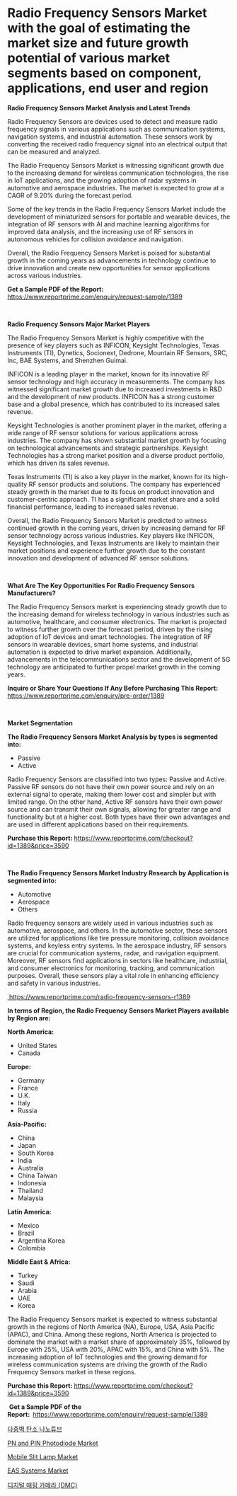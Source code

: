 <p><h1>Radio Frequency Sensors Market with the goal of estimating the market size and future growth potential of various market segments based on component, applications, end user and region</h1></p><p><strong>Radio Frequency Sensors Market Analysis and Latest Trends</strong></p>
<p><p>Radio Frequency Sensors are devices used to detect and measure radio frequency signals in various applications such as communication systems, navigation systems, and industrial automation. These sensors work by converting the received radio frequency signal into an electrical output that can be measured and analyzed.</p><p>The Radio Frequency Sensors Market is witnessing significant growth due to the increasing demand for wireless communication technologies, the rise in IoT applications, and the growing adoption of radar systems in automotive and aerospace industries. The market is expected to grow at a CAGR of 9.20% during the forecast period.</p><p>Some of the key trends in the Radio Frequency Sensors Market include the development of miniaturized sensors for portable and wearable devices, the integration of RF sensors with AI and machine learning algorithms for improved data analysis, and the increasing use of RF sensors in autonomous vehicles for collision avoidance and navigation.</p><p>Overall, the Radio Frequency Sensors Market is poised for substantial growth in the coming years as advancements in technology continue to drive innovation and create new opportunities for sensor applications across various industries.</p></p>
<p><strong>Get a Sample PDF of the Report:&nbsp;</strong> <a href="https://www.reportprime.com/enquiry/request-sample/1389">https://www.reportprime.com/enquiry/request-sample/1389</a></p>
<p>&nbsp;</p>
<p><strong>Radio Frequency Sensors Major Market Players</strong></p>
<p><p>The Radio Frequency Sensors Market is highly competitive with the presence of key players such as INFICON, Keysight Technologies, Texas Instruments (TI), Dynetics, Socionext, Dedrone, Mountain RF Sensors, SRC, Inc, BAE Systems, and Shenzhen Guimai.</p><p>INFICON is a leading player in the market, known for its innovative RF sensor technology and high accuracy in measurements. The company has witnessed significant market growth due to increased investments in R&D and the development of new products. INFICON has a strong customer base and a global presence, which has contributed to its increased sales revenue.</p><p>Keysight Technologies is another prominent player in the market, offering a wide range of RF sensor solutions for various applications across industries. The company has shown substantial market growth by focusing on technological advancements and strategic partnerships. Keysight Technologies has a strong market position and a diverse product portfolio, which has driven its sales revenue.</p><p>Texas Instruments (TI) is also a key player in the market, known for its high-quality RF sensor products and solutions. The company has experienced steady growth in the market due to its focus on product innovation and customer-centric approach. TI has a significant market share and a solid financial performance, leading to increased sales revenue.</p><p>Overall, the Radio Frequency Sensors Market is predicted to witness continued growth in the coming years, driven by increasing demand for RF sensor technology across various industries. Key players like INFICON, Keysight Technologies, and Texas Instruments are likely to maintain their market positions and experience further growth due to the constant innovation and development of advanced RF sensor solutions.</p></p>
<p>&nbsp;</p>
<p><strong>What Are The Key Opportunities For Radio Frequency Sensors Manufacturers?</strong></p>
<p><p>The Radio Frequency Sensors market is experiencing steady growth due to the increasing demand for wireless technology in various industries such as automotive, healthcare, and consumer electronics. The market is projected to witness further growth over the forecast period, driven by the rising adoption of IoT devices and smart technologies. The integration of RF sensors in wearable devices, smart home systems, and industrial automation is expected to drive market expansion. Additionally, advancements in the telecommunications sector and the development of 5G technology are anticipated to further propel market growth in the coming years.</p></p>
<p><strong>Inquire or Share Your Questions If Any Before Purchasing This Report:</strong> <a href="https://www.reportprime.com/enquiry/pre-order/1389">https://www.reportprime.com/enquiry/pre-order/1389</a></p>
<p>&nbsp;</p>
<p><strong>Market Segmentation</strong></p>
<p><strong>The Radio Frequency Sensors Market Analysis by types is segmented into:</strong></p>
<p><ul><li>Passive</li><li>Active</li></ul></p>
<p><p>Radio Frequency Sensors are classified into two types: Passive and Active. Passive RF sensors do not have their own power source and rely on an external signal to operate, making them lower cost and simpler but with limited range. On the other hand, Active RF sensors have their own power source and can transmit their own signals, allowing for greater range and functionality but at a higher cost. Both types have their own advantages and are used in different applications based on their requirements.</p></p>
<p><strong>Purchase this Report:&nbsp;</strong><a href="https://www.reportprime.com/checkout?id=1389&price=3590">https://www.reportprime.com/checkout?id=1389&price=3590</a></p>
<p>&nbsp;</p>
<p><strong>The Radio Frequency Sensors Market Industry Research by Application is segmented into:</strong></p>
<p><ul><li>Automotive</li><li>Aerospace</li><li>Others</li></ul></p>
<p><p>Radio frequency sensors are widely used in various industries such as automotive, aerospace, and others. In the automotive sector, these sensors are utilized for applications like tire pressure monitoring, collision avoidance systems, and keyless entry systems. In the aerospace industry, RF sensors are crucial for communication systems, radar, and navigation equipment. Moreover, RF sensors find applications in sectors like healthcare, industrial, and consumer electronics for monitoring, tracking, and communication purposes. Overall, these sensors play a vital role in enhancing efficiency and safety in various industries.</p></p>
<p><a href="https://www.reportprime.com/radio-frequency-sensors-r1389">&nbsp;https://www.reportprime.com/radio-frequency-sensors-r1389</a></p>
<p><strong>In terms of Region, the Radio Frequency Sensors Market Players available by Region are:</strong></p>
<p>
    <p> <strong> North America: </strong>
        <ul>
            <li>United States</li>
            <li>Canada</li>
        </ul>
        </p> 
    <p> <strong> Europe: </strong>
        <ul>
            <li>Germany</li>
            <li>France</li>
            <li>U.K.</li>
            <li>Italy</li>
            <li>Russia</li>
        </ul>
        </p> 
    <p> <strong> Asia-Pacific: </strong>
        <ul>
            <li>China</li>
            <li>Japan</li>
            <li>South Korea</li>
            <li>India</li>
            <li>Australia</li>
            <li>China Taiwan</li>
            <li>Indonesia</li>
            <li>Thailand</li>
            <li>Malaysia</li>
        </ul>
        </p> 
    <p> <strong> Latin America: </strong>
        <ul>
            <li>Mexico</li>
            <li>Brazil</li>
            <li>Argentina Korea</li>
            <li>Colombia</li>
        </ul>
        </p> 
    <p> <strong> Middle East & Africa: </strong>
        <ul>
            <li>Turkey</li>
            <li>Saudi</li>
            <li>Arabia</li>
            <li>UAE</li>
            <li>Korea</li>
        </ul>
    </p>
    </p>
<p><p>The Radio Frequency Sensors market is expected to witness substantial growth in the regions of North America (NA), Europe, USA, Asia Pacific (APAC), and China. Among these regions, North America is projected to dominate the market with a market share of approximately 35%, followed by Europe with 25%, USA with 20%, APAC with 15%, and China with 5%. The increasing adoption of IoT technologies and the growing demand for wireless communication systems are driving the growth of the Radio Frequency Sensors market in these regions.</p></p>
<p><strong>Purchase this Report: </strong><a href="https://www.reportprime.com/checkout?id=1389&price=3590">https://www.reportprime.com/checkout?id=1389&price=3590</a></p>
<p>&nbsp;<strong>Get a Sample PDF of the Report:&nbsp;&nbsp;</strong><a href="https://www.reportprime.com/enquiry/request-sample/1389">https://www.reportprime.com/enquiry/request-sample/1389</a></p>
<p><strong></strong></p>
<p><p><a href="https://github.com/sarassiksa/Market-Research-Report-List-2/blob/main/4492313102208.md">다중벽 탄소 나노튜브</a></p><p><a href="https://github.com/qrkceaah30/Market-Research-Report-List-2/blob/main/pn-and-pin-photodiode-market.md">PN and PIN Photodiode Market</a></p><p><a href="https://github.com/yadanielu/Market-Research-Report-List-2/blob/main/mobile-slit-lamp-market.md">Mobile Slit Lamp Market</a></p><p><a href="https://github.com/AnnChovey2023/Market-Research-Report-List-2/blob/main/eas-systems-market.md">EAS Systems Market</a></p><p><a href="https://github.com/tukangkrupk/Market-Research-Report-List-2/blob/main/6194161102207.md">디지털 매핑 카메라 (DMC)</a></p></p>